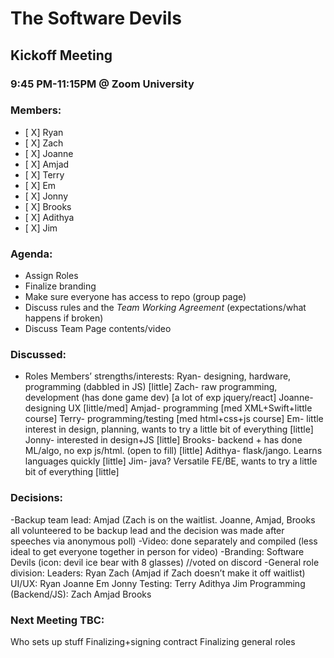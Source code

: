 # The Software Devils
## Kickoff Meeting
### 9:45 PM-11:15PM @ Zoom University

### Members:
- [ X] Ryan
- [ X] Zach
- [ X] Joanne
- [ X] Amjad
- [ X] Terry
- [ X] Em
- [ X] Jonny
- [ X] Brooks
- [ X] Adithya
- [ X] Jim

### Agenda:
- Assign Roles
- Finalize branding
- Make sure everyone has access to repo (group page)
- Discuss rules and the *Team Working Agreement* (expectations/what happens if broken)
- Discuss Team Page contents/video

### Discussed:
- Roles 
Members’ strengths/interests:
Ryan- designing, hardware, programming (dabbled in JS) [little]
Zach- raw programming, development (has done game dev) [a lot of exp jquery/react]
Joanne- designing UX [little/med]
Amjad- programming [med XML+Swift+little course]
Terry- programming/testing [med html+css+js course]
Em- little interest in design, planning, wants to try a little bit of everything [little]
Jonny- interested in design+JS [little]
Brooks- backend + has done ML/algo, no exp js/html. (open to fill) [little]
Adithya- flask/jango. Learns languages quickly [little]
Jim- java? Versatile FE/BE, wants to try a little bit of everything [little]

### Decisions: 
-Backup team lead: Amjad (Zach is on the waitlist. Joanne, Amjad, Brooks all volunteered to be backup lead and the decision was made after speeches via anonymous poll)
-Video: done separately and compiled (less ideal to get everyone together in person for video)
-Branding: Software Devils (icon: devil ice bear with 8 glasses) //voted on discord
-General role division: 
Leaders: Ryan Zach (Amjad if Zach doesn’t make it off waitlist)
UI/UX: Ryan Joanne Em Jonny 
Testing: Terry Adithya Jim Programming 
(Backend/JS): Zach Amjad Brooks



### Next Meeting TBC:
Who sets up stuff
Finalizing+signing contract
Finalizing general roles
